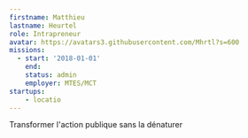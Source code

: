 ```yaml
---
firstname: Matthieu
lastname: Heurtel
role: Intrapreneur
avatar: https://avatars3.githubusercontent.com/Mhrtl?s=600
missions:
  - start: '2018-01-01'
    end:
    status: admin
    employer: MTES/MCT
startups:
    - locatio
---
```


Transformer l'action publique sans la dénaturer
